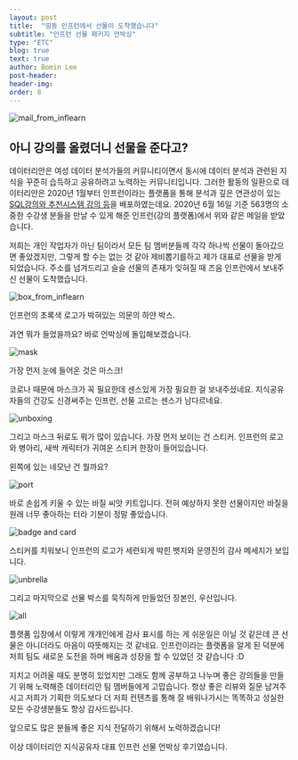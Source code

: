 ```yaml
---
layout: post
title:  "띵동 인프런에서 선물이 도착했습니다"
subtitle: "인프런 선물 패키지 언박싱"
type: "ETC"
blog: true
text: true
author: Bomin Lee
post-header: 
header-img: 
order: 8
---
```


![mail_from_inflearn](img/mail.png)

## 아니 강의를 올렸더니 선물을 준다고?
데이터리안은 여성 데이터 분석가들의 커뮤니티이면서 동시에 데이터 분석과 관련된 지식을 꾸준히 습득하고 공유하려고 노력하는 커뮤니티입니다.
그러한 활동의 일환으로 데이터리안은 2020년 1월부터 인프런이라는 플랫폼을 통해 분석과 깊은 연관성이 있는 [SQL강의와 추천시스템 강의 등](https://www.inflearn.com/instructors/42815/courses)을 배포하였는데요.
2020년 6월 16일 기준 563명의 소중한 수강생 분들을 만날 수 있게 해준 인프런(강의 플랫폼)에서 위와 같은 메일을 받았습니다.

저희는 개인 작업자가 아닌 팀이라서 모든 팀 멤버분들께 각각 하나씩 선물이 돌아갔으면 좋았겠지만, 그렇게 할 수는 없는 것 같아 제비뽑기를하고 제가 대표로 선물을 받게 되었습니다.
주소를 넘겨드리고 슬슬 선물의 존재가 잊혀질 때 즈음 인프런에서 보내주신 선물이 도착했습니다.

![box_from_inflearn](img/box.jpg)

인프런의 초록색 로고가 박혀있는 의문의 하얀 박스.

과연 뭐가 들었을까요? 바로 언박싱에 돌입해보겠습니다.

![mask](img/mask.jpg)

가장 먼저 눈에 들어온 것은 마스크!

코로나 때문에 마스크가 꼭 필요한데 센스있게 가장 필요한 걸 보내주셨네요. 지식공유자들의 건강도 신경써주는 인프런, 선물 고르는 센스가 남다르네요.

![unboxing](img/unboxing.jpg)

그리고 마스크 뒤로도 뭐가 많이 있습니다. 가장 먼저 보이는 건 스티커. 인프런의 로고와 병아리, 새싹 캐릭터가 귀여운 스티커 한장이 들어있습니다.

왼쪽에 있는 네모난 건 뭘까요?

![port](img/port.jpg)

바로 손쉽게 키울 수 있는 바질 씨앗 키트입니다. 전혀 예상하지 못한 선물이지만 바질을 원래 너무 좋아하는 터라 기분이 정말 좋았습니다.

![badge and card](img/badgencard.jpg)

스티커를 치워보니 인프런의 로고가 세련되게 박힌 뱃지와 운영진의 감사 메세지가 보입니다.

![unbrella](img/umbrella.jpg)

그리고 마지막으로 선물 박스를 묵직하게 만들었던 장본인, 우산입니다.

![all](img/all.jpg)

플랫폼 입장에서 이렇게 개개인에게 감사 표시를 하는 게 쉬운일은 아닐 것 같은데 큰 선물은 아니더라도 마음이 따뜻해지는 것 같네요. 인프런이라는 플랫폼을 알게 된 덕분에 저희 팀도 새로운 도전을 하며 배움과 성장을 할 수 있었던 것 같습니다 :D 

지치고 어려울 때도 분명히 있었지만 그래도 함께 공부하고 나누며 좋은 강의들을 만들기 위해 노력해준 데이터리안 팀 멤버들에게 고맙습니다. 항상 좋은 리뷰와 질문 남겨주시고 저희가 기획한 의도보다 더 저희 컨텐츠를 통해 잘 배워나가시는 똑똑하고 성실한 모든 수강생분들도 항상 감사드립니다.

앞으로도 많은 분들께 좋은 지식 전달하기 위해서 노력하겠습니다!

이상 데이터리안 지식공유자 대표 인프런 선물 언박싱 후기였습니다.